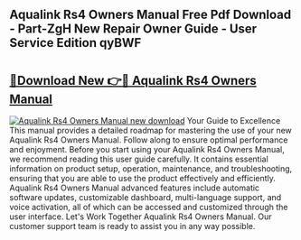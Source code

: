 ## Aqualink Rs4 Owners Manual Free Pdf Download - Part-ZgH New Repair Owner Guide - User Service Edition qyBWF

# <h2><a href="http://bc50867.oget.top/?id=Aqualink+Rs4+Owners+Manual">🔗Download New 👉🔴 Aqualink Rs4 Owners Manual</a></h2>

[![Aqualink Rs4 Owners Manual new download](https://i.imgur.com/5g1atiW.png)](http://bc50867.oget.top/?id=Aqualink+Rs4+Owners+Manual)
Your Guide to Excellence This manual provides a detailed roadmap for mastering the use of your new Aqualink Rs4 Owners Manual. Follow along to ensure optimal performance and enjoyment. Before you start using your Aqualink Rs4 Owners Manual, we recommend reading this user guide carefully. It contains essential information on product setup, operation, maintenance, and troubleshooting, ensuring that you are able to use the product effectively and efficiently. Aqualink Rs4 Owners Manual advanced features include automatic software updates, customizable dashboard, multi-language support, and voice activation, all of which can be accessed and customized through the user interface. Let's Work Together Aqualink Rs4 Owners Manual. Our customer support team is ready to assist you in any way possible.
